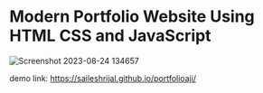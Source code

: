 # Modern Portfolio Website Using HTML CSS and JavaScript

![Screenshot 2023-08-24 134657](https://github.com/saileshrijal/Portfolioaji/assets/88402075/b3c9fab1-916d-4512-bae8-85893331ebed)

demo link: https://saileshrijal.github.io/portfolioaji/
